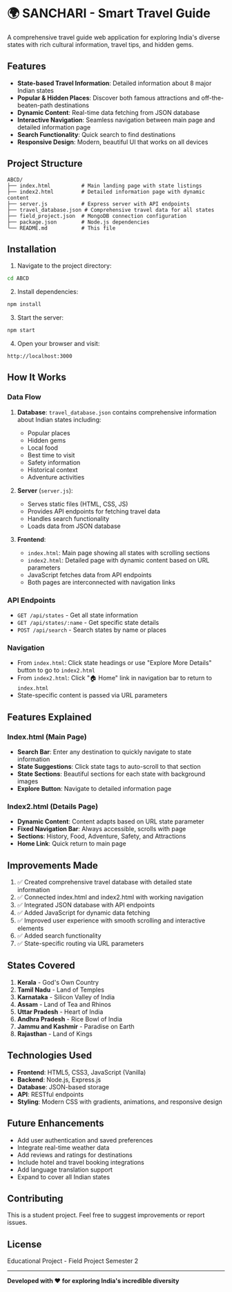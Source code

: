 # 🌍 SANCHARI - Smart Travel Guide

A comprehensive travel guide web application for exploring India's diverse states with rich cultural information, travel tips, and hidden gems.

## Features

- **State-based Travel Information**: Detailed information about 8 major Indian states
- **Popular & Hidden Places**: Discover both famous attractions and off-the-beaten-path destinations
- **Dynamic Content**: Real-time data fetching from JSON database
- **Interactive Navigation**: Seamless navigation between main page and detailed information page
- **Search Functionality**: Quick search to find destinations
- **Responsive Design**: Modern, beautiful UI that works on all devices

## Project Structure

```
ABCD/
├── index.html          # Main landing page with state listings
├── index2.html         # Detailed information page with dynamic content
├── server.js           # Express server with API endpoints
├── travel_database.json # Comprehensive travel data for all states
├── field_project.json  # MongoDB connection configuration
├── package.json        # Node.js dependencies
└── README.md           # This file
```

## Installation

1. Navigate to the project directory:
```bash
cd ABCD
```

2. Install dependencies:
```bash
npm install
```

3. Start the server:
```bash
npm start
```

4. Open your browser and visit:
```
http://localhost:3000
```

## How It Works

### Data Flow

1. **Database**: `travel_database.json` contains comprehensive information about Indian states including:
   - Popular places
   - Hidden gems
   - Local food
   - Best time to visit
   - Safety information
   - Historical context
   - Adventure activities

2. **Server** (`server.js`):
   - Serves static files (HTML, CSS, JS)
   - Provides API endpoints for fetching travel data
   - Handles search functionality
   - Loads data from JSON database

3. **Frontend**:
   - `index.html`: Main page showing all states with scrolling sections
   - `index2.html`: Detailed page with dynamic content based on URL parameters
   - JavaScript fetches data from API endpoints
   - Both pages are interconnected with navigation links

### API Endpoints

- `GET /api/states` - Get all state information
- `GET /api/states/:name` - Get specific state details
- `POST /api/search` - Search states by name or places

### Navigation

- From `index.html`: Click state headings or use "Explore More Details" button to go to `index2.html`
- From `index2.html`: Click "🏠 Home" link in navigation bar to return to `index.html`
- State-specific content is passed via URL parameters

## Features Explained

### Index.html (Main Page)
- **Search Bar**: Enter any destination to quickly navigate to state information
- **State Suggestions**: Click state tags to auto-scroll to that section
- **State Sections**: Beautiful sections for each state with background images
- **Explore Button**: Navigate to detailed information page

### Index2.html (Details Page)
- **Dynamic Content**: Content adapts based on URL state parameter
- **Fixed Navigation Bar**: Always accessible, scrolls with page
- **Sections**: History, Food, Adventure, Safety, and Attractions
- **Home Link**: Quick return to main page

## Improvements Made

1. ✅ Created comprehensive travel database with detailed state information
2. ✅ Connected index.html and index2.html with working navigation
3. ✅ Integrated JSON database with API endpoints
4. ✅ Added JavaScript for dynamic data fetching
5. ✅ Improved user experience with smooth scrolling and interactive elements
6. ✅ Added search functionality
7. ✅ State-specific routing via URL parameters

## States Covered

1. **Kerala** - God's Own Country
2. **Tamil Nadu** - Land of Temples
3. **Karnataka** - Silicon Valley of India
4. **Assam** - Land of Tea and Rhinos
5. **Uttar Pradesh** - Heart of India
6. **Andhra Pradesh** - Rice Bowl of India
7. **Jammu and Kashmir** - Paradise on Earth
8. **Rajasthan** - Land of Kings

## Technologies Used

- **Frontend**: HTML5, CSS3, JavaScript (Vanilla)
- **Backend**: Node.js, Express.js
- **Database**: JSON-based storage
- **API**: RESTful endpoints
- **Styling**: Modern CSS with gradients, animations, and responsive design

## Future Enhancements

- Add user authentication and saved preferences
- Integrate real-time weather data
- Add reviews and ratings for destinations
- Include hotel and travel booking integrations
- Add language translation support
- Expand to cover all Indian states

## Contributing

This is a student project. Feel free to suggest improvements or report issues.

## License

Educational Project - Field Project Semester 2

---

**Developed with ❤️ for exploring India's incredible diversity**
